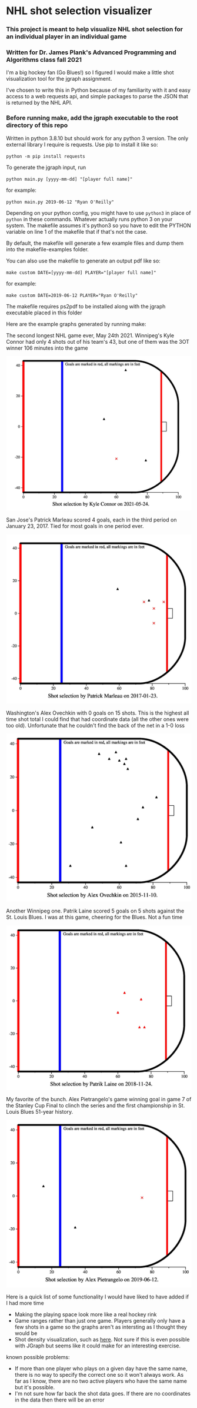 # NHL shot selection visualizer
### This project is meant to help visualize NHL shot selection for an individual player in an individual game
### Written for Dr. James Plank's Advanced Programming and Algorithms class fall 2021

I'm a big hockey fan (Go Blues!) so I figured I would make a little shot visualization tool for the jgraph assignment.

I've chosen to write this in Python because of my familiarity with it and easy access to a web requests api, and simple packages to parse the JSON that is returned by the NHL API.

### Before running make, add the jgraph executable to the root directory of this repo

Written in python 3.8.10 but should work for any python 3 version. The only external library I require is requests. Use pip to install it like so:

`python -m pip install requests`

To generate the jgraph input, run

`python main.py [yyyy-mm-dd] "[player full name]"`

for example:

`python main.py 2019-06-12 "Ryan O'Reilly"`

Depending on your python config, you might have to use `python3` in place of `python` in these commands. Whatever actually runs python 3 on your system. The makefile assumes it's python3 so you have to edit the PYTHON variable on line 1 of the makefile that if that's not the case.

By default, the makefile will generate a few example files and dump them into the makefile-examples folder.

You can also use the makefile to generate an output pdf like so:

`make custom DATE=[yyyy-mm-dd] PLAYER="[player full name]"`

for example:

`make custom DATE=2019-06-12 PLAYER="Ryan O'Reilly"`

The makefile requires ps2pdf to be installed along with the jgraph executable placed in this folder

Here are the example graphs generated by running make:

The second longest NHL game ever, May 24th 2021. Winnipeg's Kyle Connor had only 4 shots out of his team's 43, but one of them was the 3OT winner 106 minutes into the game

![](images/Connor.jpg)

San Jose's Patrick Marleau scored 4 goals, each in the third period on January 23, 2017. Tied for most goals in one period ever.

![](images/Marleau.jpg)

Washington's Alex Ovechkin with 0 goals on 15 shots. This is the highest all time shot total I could find that had coordinate data (all the other ones were too old). Unfortunate that he couldn't find the back of the net in a 1-0 loss

![](images/Ovechkin.jpg)

Another Winnipeg one. Patrik Laine scored 5 goals on 5 shots against the St. Louis Blues. I was at this game, cheering for the Blues. Not a fun time

![](images/Laine.jpg)

My favorite of the bunch. Alex Pietrangelo's game winning goal in game 7 of the Stanley Cup Final to clinch the series and the first championship in St. Louis Blues 51-year history.

![](images/Pietrangelo.jpg)

Here is a quick list of some functionality I would have liked to have added if I had more time
- Making the playing space look more like a real hockey rink
- Game ranges rather than just one game. Players generally only have a few shots in a game so the graphs aren't as intersting as I thought they would be
- Shot density visualization, such as [here](http://www.stat.cmu.edu/cmsac/poster2020/posters/Kumagai-ClusteringNHLShot.pdf). Not sure if this is even possible with JGraph but seems like it could make for an interesting exercise.

known possible problems:
- If more than one player who plays on a given day have the same name, there is no way to specify the correct one so it won't always work. As far as I know, there are no two active players who have the same name but it's possible.
- I'm not sure how far back the shot data goes. If there are no coordinates in the data then there will be an error
